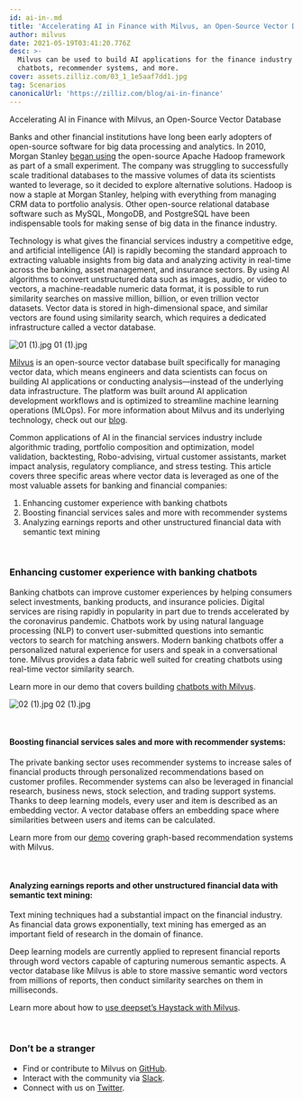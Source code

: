 ```yaml
---
id: ai-in-.md
title: 'Accelerating AI in Finance with Milvus, an Open-Source Vector Database'
author: milvus
date: 2021-05-19T03:41:20.776Z
desc: >-
  Milvus can be used to build AI applications for the finance industry including
  chatbots, recommender systems, and more.
cover: assets.zilliz.com/03_1_1e5aaf7dd1.jpg
tag: Scenarios
canonicalUrl: 'https://zilliz.com/blog/ai-in-finance'
---
```

<custom-h1>Accelerating AI in Finance with Milvus, an Open-Source Vector Database</custom-h1><p>Banks and other financial institutions have long been early adopters of open-source software for big data processing and analytics. In 2010, Morgan Stanley <a href="https://www.forbes.com/sites/tomgroenfeldt/2012/05/30/morgan-stanley-takes-on-big-data-with-hadoop/?sh=19f4f8cd16db">began using</a> the open-source Apache Hadoop framework as part of a small experiment. The company was struggling to successfully scale traditional databases to the massive volumes of data its scientists wanted to leverage, so it decided to explore alternative solutions. Hadoop is now a staple at Morgan Stanley, helping with everything from managing CRM data to portfolio analysis. Other open-source relational database software such as MySQL, MongoDB, and PostgreSQL have been indispensable tools for making sense of big data in the finance industry.</p>
<p>Technology is what gives the financial services industry a competitive edge, and artificial intelligence (AI) is rapidly becoming the standard approach to extracting valuable insights from big data and analyzing activity in real-time across the banking, asset management, and insurance sectors. By using AI algorithms to convert unstructured data such as images, audio, or video to vectors, a machine-readable numeric data format, it is possible to run similarity searches on massive million, billion, or even trillion vector datasets. Vector data is stored in high-dimensional space, and similar vectors are found using similarity search, which requires a dedicated infrastructure called a vector database.</p>
<p>
  <span class="img-wrapper">
    <img translate="no" src="https://assets.zilliz.com/01_1_cb99f15886.jpg" alt="01 (1).jpg" class="doc-image" id="01-(1).jpg" />
    <span>01 (1).jpg</span>
  </span>
</p>
<p><a href="https://github.com/milvus-io/milvus">Milvus</a> is an open-source vector database built specifically for managing vector data, which means engineers and data scientists can focus on building AI applications or conducting analysis—instead of the underlying data infrastructure. The platform was built around AI application development workflows and is optimized to streamline machine learning operations (MLOps). For more information about Milvus and its underlying technology, check out our <a href="https://zilliz.com/blog/Vector-Similarity-Search-Hides-in-Plain-View">blog</a>.</p>
<p>Common applications of AI in the financial services industry include algorithmic trading, portfolio composition and optimization, model validation, backtesting, Robo-advising, virtual customer assistants, market impact analysis, regulatory compliance, and stress testing. This article covers three specific areas where vector data is leveraged as one of the most valuable assets for banking and financial companies:</p>
<ol>
<li>Enhancing customer experience with banking chatbots</li>
<li>Boosting financial services sales and more with recommender systems</li>
<li>Analyzing earnings reports and other unstructured financial data with semantic text mining</li>
</ol>
<p><br/></p>
<h3 id="Enhancing-customer-experience-with-banking-chatbots" class="common-anchor-header">Enhancing customer experience with banking chatbots</h3><p>Banking chatbots can improve customer experiences by helping consumers select investments, banking products, and insurance policies. Digital services are rising rapidly in popularity in part due to trends accelerated by the coronavirus pandemic. Chatbots work by using natural language processing (NLP) to convert user-submitted questions into semantic vectors to search for matching answers. Modern banking chatbots offer a personalized natural experience for users and speak in a conversational tone. Milvus provides a data fabric well suited for creating chatbots using real-time vector similarity search.</p>
<p>Learn more in our demo that covers building <a href="https://zilliz.com/blog/building-intelligent-chatbot-with-nlp-and-milvus">chatbots with Milvus</a>.</p>
<p>
  <span class="img-wrapper">
    <img translate="no" src="https://assets.zilliz.com/02_1_8c298c45e5.jpg" alt="02 (1).jpg" class="doc-image" id="02-(1).jpg" />
    <span>02 (1).jpg</span>
  </span>
</p>
<p><br/></p>
<h4 id="Boosting-financial-services-sales-and-more-with-recommender-systems" class="common-anchor-header">Boosting financial services sales and more with recommender systems:</h4><p>The private banking sector uses recommender systems to increase sales of financial products through personalized recommendations based on customer profiles. Recommender systems can also be leveraged in financial research, business news, stock selection, and trading support systems. Thanks to deep learning models, every user and item is described as an embedding vector. A vector database offers an embedding space where similarities between users and items can be calculated.</p>
<p>Learn more from our <a href="https://zilliz.com/blog/graph-based-recommendation-system-with-milvus">demo</a> covering graph-based recommendation systems with Milvus.</p>
<p><br/></p>
<h4 id="Analyzing-earnings-reports-and-other-unstructured-financial-data-with-semantic-text-mining" class="common-anchor-header">Analyzing earnings reports and other unstructured financial data with semantic text mining:</h4><p>Text mining techniques had a substantial impact on the financial industry. As financial data grows exponentially, text mining has emerged as an important field of research in the domain of finance.</p>
<p>Deep learning models are currently applied to represent financial reports through word vectors capable of capturing numerous semantic aspects. A vector database like Milvus is able to store massive semantic word vectors from millions of reports, then conduct similarity searches on them in milliseconds.</p>
<p>Learn more about how to <a href="https://medium.com/deepset-ai/semantic-search-with-milvus-knowledge-graph-qa-web-crawlers-and-more-837451eae9fa">use deepset’s Haystack with Milvus</a>.</p>
<p><br/></p>
<h3 id="Don’t-be-a-stranger" class="common-anchor-header">Don’t be a stranger</h3><ul>
<li>Find or contribute to Milvus on <a href="https://github.com/milvus-io/milvus/">GitHub</a>.</li>
<li>Interact with the community via <a href="https://join.slack.com/t/milvusio/shared_invite/zt-e0u4qu3k-bI2GDNys3ZqX1YCJ9OM~GQ">Slack</a>.</li>
<li>Connect with us on <a href="https://twitter.com/milvusio">Twitter</a>.</li>
</ul>
